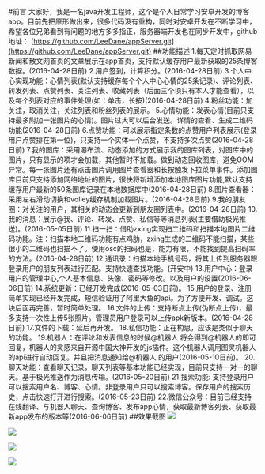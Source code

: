 #前言
	大家好，我是一名java开发工程师，这个是个人日常学习安卓开发的博客app。目前先把原形做出来，很多代码没有重构，同时对安卓开发在不断学习中，希望各位兄弟看到有问题的地方多多指正，服务器端开发也在同步开发中，github地址： [https://github.com/LeeDane/appServer.git](https://github.com/LeeDane/appServer.git)
##功能描述
	1.每天定时抓取网易新闻和散文网首页的文章展示在app首页，支持默认缓存用户最新获取的25条博客数据。(2016-04-28日前)
	2.用户签到，计算积分。(2016-04-28日前)
	3.个人中心实现功能：心情列表(默认支持缓存每个个人中心心情的25条记录)、评论列表、转发列表、点赞列表、关注列表、收藏列表（后面三个项只有本人才能查看），以及每个列表对应的事件处理(如：单击，长按)(2016-04-28日前)
	4.粉丝功能：加关注，取消关注，关注列表和粉丝列表的展示。
	5.心情功能：发表心情(目前只支持最多附加一张图片的心情)。图片过大可以后台发送。详情的查看、生成二维码功能(2016-04-28日前)
	6.点赞功能：可以展示指定条数的点赞用户列表展示(登录用户点赞排在第一位)，只支持一个实体一个点赞，不支持多次点赞(2016-04-28日前)
	7.我的图库：采用瀑布流、动态添加的方式展示我的图库列表，对图库中的图片，只有显示的项才会加载，其他暂时不加载。做到动态回收图库，避免OOM异常。每一张图片还有点击图片调用图片查看器和长按触发下拉菜单事件。添加图库目前只支持添加网络地址的图片，很快将新增添加本地图库图片功能,默认支持缓存用户最新的50条图库记录在本地数据库中(2016-04-28日前)
	8.图片查看器：采用左右滑动切换和volley缓存机制加载图片。(2016-04-28日前)
	9.我的朋友圈：对关注的用户，其相关的动态会更新到朋友圈列表中。(2016-04-28日前)
	10.我的消息：展示@我、评论、转发、点赞、私信等等消息列表(主要借助极光推送)。(2016-05-05日前)
	11.扫一扫：借助zxing实现扫二维码和扫描本地图片二维码功能。注：扫描本地二维码功能有点鸡肋，zxing生成的二维码不能扫描，某些很小的二维码也扫描不了。使用osc的扫码也是，能力有限，不能找到提高扫码率的方法。(2016-04-28日前)
	12.通讯录：扫描本地手机号码，将其上传到服务器跟登录用户的朋友列表进行匹配。支持快速查找功能。(开安中)
	13.用户中心：登录用户的管理中心,个人基本信息、头像、密码等修改。以及用户的设置(2016-06-06日前)
	14.系统更新：已经开发完成(2016-05-03日前)。
	15.用户的登录、注册简单实现已经开发完成，短信验证用了阿里大鱼的api。为了方便开发、调试。这块后面再完善，暂时简单处理。
	16.文件的上传：支持断点上传(伪断点上传)，最多支持一次性上传5张照片。管理员用户登录可以上传apk新版本。(2016-04-28日前)
	17.文件的下载：延后再开发。
	18.私信功能：正在构思，应该是类似于聊天的功能。
	19.机器人：在评论和发表信息的时候@机器人 将会得到@机器人的即可回复，机器人的灵感来自开源中国大神开发的js插件。这个机器人调用图灵机器人的api进行自动回复。并且把消息通知给@机器人 的用户(2016-05-10日前)。
	20.聊天功能：查看聊天记录，聊天列表等基本功能已经实现，目前只支持一对一的聊天。基于极光推送作为消息传输。(2016-05-20日前)
	21.搜索功能: 支持登录用户可以搜索用户名、博客、心情。非登录用户只可以搜索博客。保存用户的搜索历史，点击快速打开进行搜索。(2016-05-23日前)
	22.微信公众号：目前已经支持在线翻译、与机器人聊天、查询博客、发布app心情，获取最新博客列表、获取最新app发布的版本等(2016-06-06日前)
##效果截图
![](http://7xnv8i.com1.z0.glb.clouddn.com/github_app_screenshots1.png)

![](http://7xnv8i.com1.z0.glb.clouddn.com/github_app_screenshots2.jpg)

![](http://7xnv8i.com1.z0.glb.clouddn.com/github_app_screenshots3.png)

![](http://7xnv8i.com1.z0.glb.clouddn.com/github_app_screenshots4.png)



